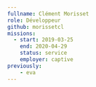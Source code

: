 ```yaml
---
fullname: Clément Morisset
role: Développeur
github: morissetcl
missions:
  - start: 2019-03-25
    end: 2020-04-29
    status: service
    employer: captive
previously:
    - eva
---
```

